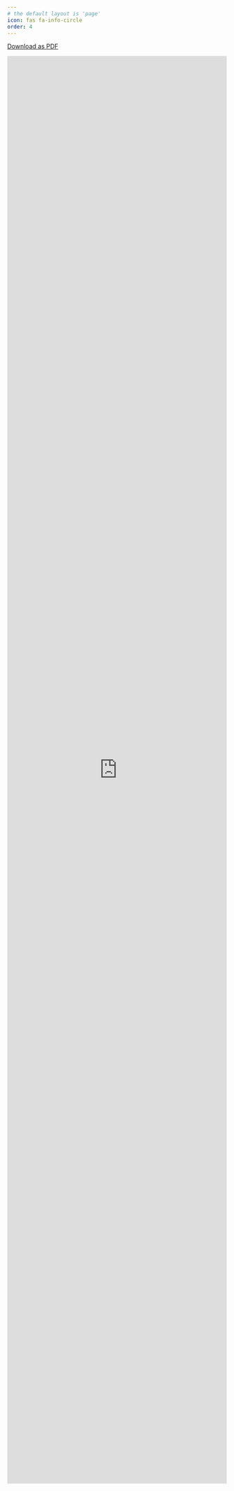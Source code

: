 ```yaml
---
# the default layout is 'page'
icon: fas fa-info-circle
order: 4
---
```


<a href="../assets/resume/mktran-resume2025.pdf" download="mktran_resume.pdf">Download as PDF</a>

<object 
    data="../assets/resume/mktran-resume2025.pdf#view=FitW" 
    style="width: 100%; height: 82vh; display: block;" 
    type='application/pdf'
    >

  <iframe src="https://docs.google.com/document/d/e/2PACX-1vRgG864aQ1iPrOU0vOOOD-8lXh_8K4OfeZoQ5Qo1UkoT74F4ZqC75nxBlKAgwRN6TY1F2Rh5DdsFrl_/pub?embedded=true" style="width: 100%; height: 82vh; display: block;" frameborder="0"></iframe>

</object>
